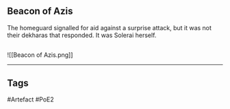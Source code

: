 ## Beacon of Azis
The homeguard signalled for aid against a surprise attack,
but it was not their dekharas that responded.
It was Solerai herself.
##
![[Beacon of Azis.png]]

---
## Tags
#Artefact
#PoE2
